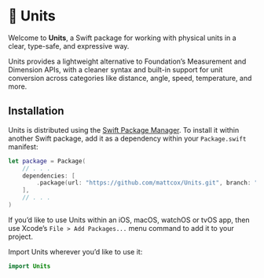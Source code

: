 # 📐 Units
Welcome to **Units**, a Swift package for working with physical units in a clear, type-safe, and expressive way.

Units provides a lightweight alternative to Foundation’s Measurement and Dimension APIs, with a cleaner syntax and built-in support for unit conversion across categories like distance, angle, speed, temperature, and more.

## Installation

Units is distributed using the [Swift Package Manager](https://swift.org/package-manager). To install it within another Swift package, add it as a dependency within your `Package.swift` manifest:

```swift
let package = Package(
    // . . .
    dependencies: [
        .package(url: "https://github.com/mattcox/Units.git", branch: "main")
    ],
    // . . .
)
```

If you’d like to use Units within an iOS, macOS, watchOS or tvOS app, then use Xcode’s `File > Add Packages...` menu command to add it to your project.

Import Units wherever you’d like to use it:
```swift
import Units
```
